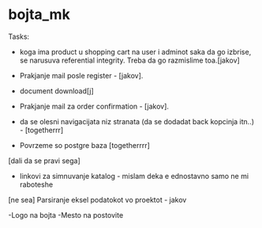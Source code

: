 # bojta_mk

Tasks:


- koga ima product u shopping cart na user i adminot saka da go izbrise, se narusuva referential integrity. Treba da go razmislime toa.[jakov]
- Prakjanje mail posle register - [jakov].
- document download[j]
- Prakjanje mail za order confirmation - [jakov].

- da se olesni navigacijata niz stranata (da se dodadat back kopcinja itn..) - [togetherrr]
- Povrzeme so postgre baza [togetherrrr]

[dali da se pravi sega]
- linkovi za simnuvanje katalog - mislam deka e ednostavno samo ne mi raboteshe

[ne sea]
Parsiranje eksel podatokot vo proektot - jakov

-Logo na bojta
-Mesto na postovite

